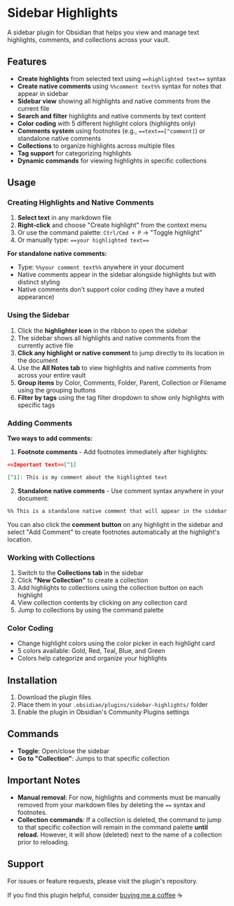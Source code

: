 # Sidebar Highlights

A sidebar plugin for Obsidian that helps you view and manage text highlights, comments, and collections across your vault.

## Features

- **Create highlights** from selected text using `==highlighted text==` syntax
- **Create native comments** using `%%comment text%%` syntax for notes that appear in sidebar
- **Sidebar view** showing all highlights and native comments from the current file
- **Search and filter** highlights and native comments by text content
- **Color coding** with 5 different highlight colors (highlights only)
- **Comments system** using footnotes (e.g., `==text==[^comment]`) or standalone native comments
- **Collections** to organize highlights across multiple files
- **Tag support** for categorizing highlights
- **Dynamic commands** for viewing highlights in specific collections

## Usage

### Creating Highlights and Native Comments

1. **Select text** in any markdown file
2. **Right-click** and choose "Create highlight" from the context menu
3. Or use the command palette: `Ctrl/Cmd + P` → "Toggle highlight"
4. Or manually type: `==your highlighted text==`

**For standalone native comments:**
- Type: `%%your comment text%%` anywhere in your document
- Native comments appear in the sidebar alongside highlights but with distinct styling
- Native comments don't support color coding (they have a muted appearance)

### Using the Sidebar

1. Click the **highlighter icon** in the ribbon to open the sidebar
2. The sidebar shows all highlights and native comments from the currently active file
3. **Click any highlight or native comment** to jump directly to its location in the document
4. Use the **All Notes tab** to view highlights and native comments from across your entire vault
5. **Group items** by Color, Comments, Folder, Parent, Collection or Filename using the grouping buttons
6. **Filter by tags** using the tag filter dropdown to show only highlights with specific tags

### Adding Comments

**Two ways to add comments:**

1. **Footnote comments** - Add footnotes immediately after highlights:
```markdown
==Important text==[^1]

[^1]: This is my comment about the highlighted text
```

2. **Standalone native comments** - Use comment syntax anywhere in your document:
```markdown
%% This is a standalone native comment that will appear in the sidebar %%
```

You can also click the **comment button** on any highlight in the sidebar and select "Add Comment" to create footnotes automatically at the highlight's location.

### Working with Collections

1. Switch to the **Collections tab** in the sidebar
2. Click **"New Collection"** to create a collection
3. Add highlights to collections using the collection button on each highlight
4. View collection contents by clicking on any collection card
5. Jump to collections by using the command palette

### Color Coding

- Change highlight colors using the color picker in each highlight card
- 5 colors available: Gold, Red, Teal, Blue, and Green
- Colors help categorize and organize your highlights

## Installation

1. Download the plugin files
2. Place them in your `.obsidian/plugins/sidebar-highlights/` folder
3. Enable the plugin in Obsidian's Community Plugins settings

## Commands

- **Toggle**: Open/close the sidebar
- **Go to "Collection"**: Jumps to that specific collection 

## Important Notes

- **Manual removal**: For now, highlights and comments must be manually removed from your markdown files by deleting the `==` syntax and footnotes.
- **Collection commands**: If a collection is deleted, the command to jump to that specific collection will remain in the command palette **until reload.** However, it will show (deleted) next to the name of a collection prior to reloading.

## Support

For issues or feature requests, please visit the plugin's repository.

If you find this plugin helpful, consider [buying me a coffee](https://buymeacoffee.com/trevware) ☕
